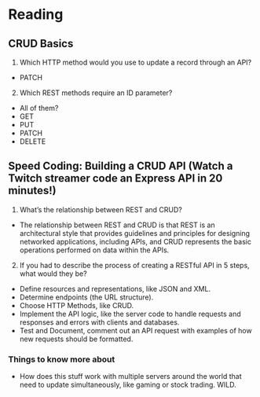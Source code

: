 # Reading

## CRUD Basics

1. Which HTTP method would you use to update a record through an API?
  - PATCH
2. Which REST methods require an ID parameter?
  - All of them?
  - GET
  - PUT
  - PATCH
  - DELETE

## Speed Coding: Building a CRUD API (Watch a Twitch streamer code an Express API in 20 minutes!)

1. What’s the relationship between REST and CRUD?
  - The relationship between REST and CRUD is that REST is an architectural style that provides guidelines and principles for designing networked applications, including APIs, and CRUD represents the basic operations performed on data within the APIs.


2. If you had to describe the process of creating a RESTful API in 5 steps, what would they be?
  - Define resources and representations, like JSON and XML.
  - Determine endpoints (the URL structure).
  - Choose HTTP Methods, like CRUD.
  - Implement the API logic, like the server code to handle requests and responses and errors with clients and databases.
  - Test and Document, comment out an API request with examples of how new requests should be formatted.

### Things to know more about

  - How does this stuff work with multiple servers around the world that need to update simultaneously, like gaming or stock trading. WILD.
